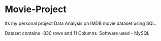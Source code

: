 # Movie-Project
Its my personal project Data Analysis on IMDB movie dataset using SQL.

Dataset contains -830 rows and 11 Columns.
Software used - MySQL
